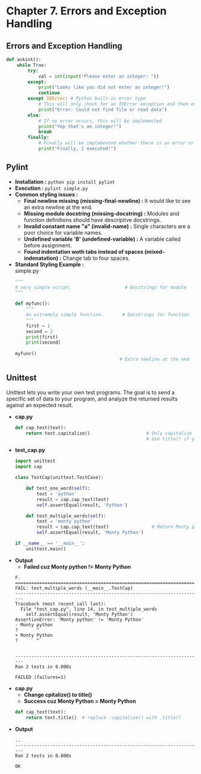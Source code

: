 # Chapter **7.**  Errors and Exception Handling

## Errors and Exception Handling
```python
def askint():
    while True:
        try:
            val = int(input("Please enter an integer: "))
        except:
            print("Looks like you did not enter an integer!")
            continue
        except IOError: # Python built-in error type
            # This will only check for an IOError exception and then execute this print statement
            print("Error: Could not find file or read data")
        else:
            # If no error occurs, this will be implemented
            print("Yep that's an integer!")
            break
        finally:
            # Finally will be implemented whether there is an error or not
            print("Finally, I executed!")
```

## Pylint
* __Installation :__ `python pip install pylint`
* __Execution :__ `pylint simple.py`
* __Common styling issues :__
  * __Final newline missing (missing-final-newline) :__ It would like to see an extra newline at the end.
  * __Missing module docstring (missing-docstring) :__ Modules and function definitions should have descriptive docstrings.
  * __Invalid constant name "a" (invalid-name) :__ Single characters are a poor choice for variable names.
  * __Undefined variable 'B' (undefined-variable) :__ A variable called before assignment.
  * __Found indentation woth tabs instead of spaces (mixed-indenatation) :__ Change tab to four spaces.
* __Standard Styling Example :__  
  simple.py
  ```python
  """
  A very simple script.                    # Docstrings for module
  """

  def myfunc():
      """
      An extremely simple function.       # Docstrings for function
      """
      first = 1
      second = 2
      print(first)
      print(second)
    
  myfunc()
                                         # Extra newline at the end
  ```
  
## Unittest
Unittest lets you write your own test programs. The goal is to send a specific set of data to your program, and analyze the returned results against an expected result.

* __cap.py__
     ```python
     def cap_text(text):
         return text.capitalize()                     # Only capitalize the first character of the sentence
                                                      # Use title() if you want to capitalize 1st char in every word
     ```
* __test_cap.py__
     ```python
     import unittest
     import cap

     class TestCap(unittest.TestCase):

         def test_one_word(self):
             text = 'python'
             result = cap.cap_text(text)
             self.assertEqual(result, 'Python')

         def test_multiple_words(self):
             text = 'monty python'
             result = cap.cap_text(text)                # Return Monty python
             self.assertEqual(result, 'Monty Python')

     if __name__ == '__main__':
         unittest.main()
     ```
* __Output__  
  * **Failed cuz Monty python != Monty Python**
  ```
  F.
  ======================================================================
  FAIL: test_multiple_words (__main__.TestCap)
  ----------------------------------------------------------------------
  Traceback (most recent call last):
    File "test_cap.py", line 14, in test_multiple_words
      self.assertEqual(result, 'Monty Python')
  AssertionError: 'Monty python' != 'Monty Python'
  - Monty python
  ?       ^
  + Monty Python
  ?       ^


  ----------------------------------------------------------------------
  Ran 2 tests in 0.000s

  FAILED (failures=1)
  ```
* __cap.py__
  * __Change cpitalize() to title()__
  * **Success cuz Monty Python = Monty Python**
  ```python
  def cap_text(text):
      return text.title()  # replace .capitalize() with .title()
  ```
* __Output__  
  ```
  ..
  ----------------------------------------------------------------------
  Ran 2 tests in 0.000s

  OK
  ```
